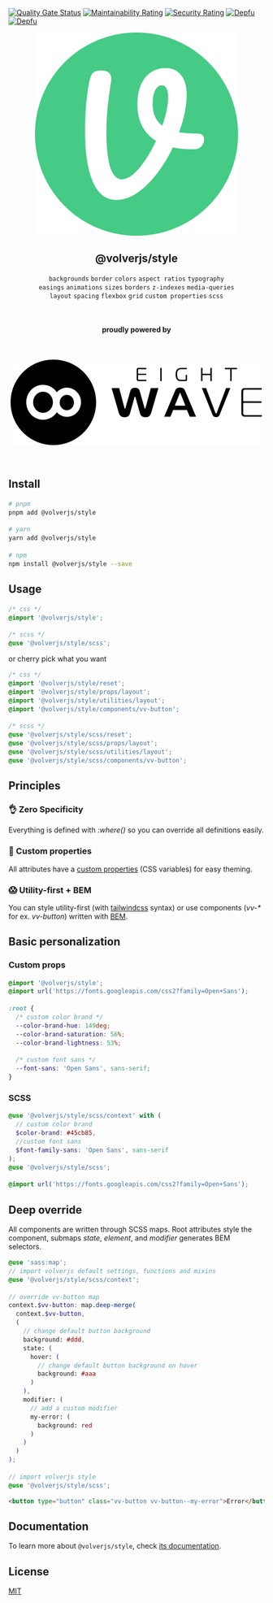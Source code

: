 [![Quality Gate Status](https://sonarcloud.io/api/project_badges/measure?project=volverjs_style&metric=alert_status)](https://sonarcloud.io/summary/new_code?id=volverjs_style) [![Maintainability Rating](https://sonarcloud.io/api/project_badges/measure?project=volverjs_style&metric=sqale_rating)](https://sonarcloud.io/summary/new_code?id=volverjs_style) [![Security Rating](https://sonarcloud.io/api/project_badges/measure?project=volverjs_style&metric=security_rating)](https://sonarcloud.io/summary/new_code?id=volverjs_style) [![Depfu](https://badges.depfu.com/badges/bb76a99db33bb40379950c71c172e7da/status.svg)](https://depfu.com) [![Depfu](https://badges.depfu.com/badges/bb76a99db33bb40379950c71c172e7da/overview.svg)](https://depfu.com/github/volverjs/style?project_id=38570)

<div align="center">

[![volverjs](public/volverjs.svg)](https://volverjs.github.io/style)

## @volverjs/style

`backgrounds` `border` `colors` `aspect ratios` `typography`\
`easings` `animations` `sizes` `borders` `z-indexes` `media-queries`\
`layout` `spacing` `flexbox` `grid` `custom properties` `scss`

<br>

#### proudly powered by

<br>

[![8 Wave](public/8wave.svg)](https://8wave.it)

<br>

</div>

## Install

```bash
# pnpm
pnpm add @volverjs/style

# yarn
yarn add @volverjs/style

# npm 
npm install @volverjs/style --save
```

## Usage

```scss
/* css */
@import '@volverjs/style';

/* scss */
@use '@volverjs/style/scss';
```

or cherry pick what you want

```scss
/* css */
@import '@volverjs/style/reset';
@import '@volverjs/style/props/layout';
@import '@volverjs/style/utilities/layout';
@import '@volverjs/style/components/vv-button';

/* scss */
@use '@volverjs/style/scss/reset';
@use '@volverjs/style/scss/props/layout';
@use '@volverjs/style/scss/utilities/layout';
@use '@volverjs/style/scss/components/vv-button';
```

## Principles

### 👌 Zero Specificity

Everything is defined with *:where()* so you can override all definitions easily.

### 🎨 Custom properties

All attributes have a [custom properties](https://developer.mozilla.org/en-US/docs/Web/CSS/--*) (CSS variables) for easy theming.

### 😱 Utility-first + BEM

You can style utility-first (with [tailwindcss](https://tailwindcss.com) syntax) or use components (*vv-\** for ex. *vv-button*) written with [BEM](http://getbem.com/introduction/).

## Basic personalization

### Custom props

```css
@import '@volverjs/style';
@import url('https://fonts.googleapis.com/css2?family=Open+Sans');

:root {
  /* custom color brand */
  --color-brand-hue: 149deg;
  --color-brand-saturation: 56%;
  --color-brand-lightness: 53%;

  /* custom font sans */
  --font-sans: 'Open Sans', sans-serif;
}
```

### SCSS

```scss
@use '@volverjs/style/scss/context' with (
  // custom color brand 
  $color-brand: #45cb85,
  //custom font sans
  $font-family-sans: 'Open Sans', sans-serif
);
@use '@volverjs/style/scss';

@import url('https://fonts.googleapis.com/css2?family=Open+Sans');
```

## Deep override

All components are written through SCSS maps.
Root attributes style the component, submaps *state*, *element*, and *modifier* generates BEM selectors.

```scss
@use 'sass:map';
// import volverjs default settings, functions and mixins
@use '@volverjs/style/scss/context';

// override vv-button map
context.$vv-button: map.deep-merge(
  context.$vv-button,
  (
    // change default button background
    background: #ddd,
    state: (
      hover: (
        // change default button background on hover
        background: #aaa
      )
    ),
    modifier: (
      // add a custom modifier
      my-error: (
        background: red
      )
    )
  )
);

// import volverjs style
@use '@volverjs/style/scss';
```

```html
<button type="button" class="vv-button vv-button--my-error">Error</button>
```

## Documentation
To learn more about `@volverjs/style`, check [its documentation](https://volverjs.github.io/style).

## License
[MIT](http://opensource.org/licenses/MIT)
